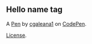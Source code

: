Hello name tag
--------------


A [Pen](https://codepen.io/cgaleana1/pen/vrJoYy) by [cgaleana1](https://codepen.io/cgaleana1) on [CodePen](https://codepen.io).

[License](https://codepen.io/cgaleana1/pen/vrJoYy/license).